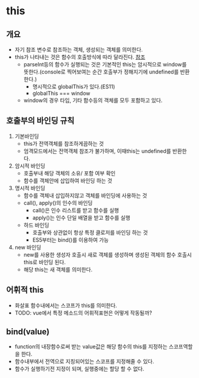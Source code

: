 # this

## 개요
- 자기 참조 변수로 참조하는 객체, 생성되는 객체를 의미한다.
- this가 나타내는 것은 함수의 호출방식에 따라 달라진다.
[참조](https://developer.mozilla.org/ko/docs/Web/JavaScript/Reference/Operators/this#try_it)
   - parseInt등의 함수가 실행되는 것은 기본적인 this는 암시적으로 window를 뜻한다.(console로 찍어보여는 순간 호출부가 정해지기에 undefined를 반환한다.)
      - 명시적으로 globalThis가 있다.(ES11)
      - globalThis === window
   - window의 경우 타입, 기타 함수등의 객체를 모두 포함하고 있다.

## 호출부의 바인딩 규칙
1. 기본바인딩
   - this가 전역객체를 참조하게끔하는 것
   - 엄격모드에서는 전역객체 참조가 불가하며, 이때this는 undefined를 반환한다.
2. 암시적 바인딩
   - 호출부내 해당 객체의 소유/ 포함 여부 확인
   - 함수를 객체안에 삽입하여 바인딩 하는 것
3. 명시적 바인딩
   - 함수를 객체내 삽입하지않고 객체를 바인딩에 사용하는 것
   - call(), apply()의 인수의 바인딩
      - call()은 인수 리스트를 받고 함수를 실행
      - apply()는 인수 단일 배열을 받고 함수를 실행
   - 하드 바인딩
      - 호출부와 상관없이 항상 특정 클로저를 바인딩 하는 것
      - ES5부터는 bind()를 이용하여 가능
4. new 바인딩
   - new를 사용한 생성자 호출시 새로 객체를 생성하며 생성된 객체의 함수 호출시 this로 바인딩 된다.
   - 해당 this는 새 객체를 의미한다.

## 어휘적 this
- 화살표 함수내에서는 스코프가 this를 의미한다.
- TODO: vue에서 특정 메소드의 어휘적표현은 어떻게 작동될까?

## bind(value)
- function의 내장함수로써 받는 value값은 해당 함수의 this를 지정하는 스코프역할을 한다.
- 함수내부에서 전역으로 지칭되어있는 스코프를 지정해줄 수 있다.
- 함수가 실행하기전 지정이 되며, 실행중에는 할당 할 수 없다.